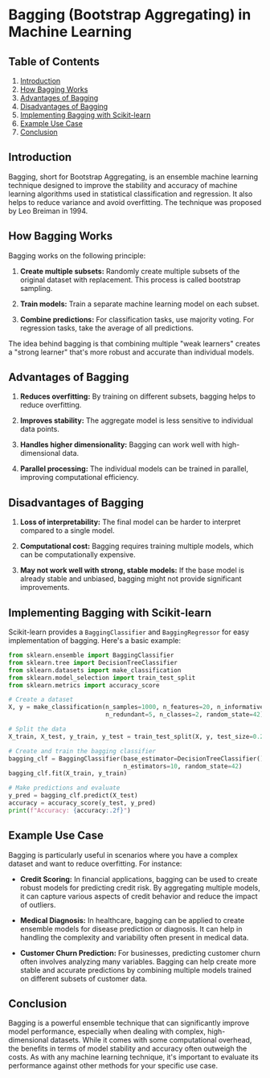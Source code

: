 # Bagging (Bootstrap Aggregating) in Machine Learning

## Table of Contents
1. [Introduction](#introduction)
2. [How Bagging Works](#how-bagging-works)
3. [Advantages of Bagging](#advantages-of-bagging)
4. [Disadvantages of Bagging](#disadvantages-of-bagging)
5. [Implementing Bagging with Scikit-learn](#implementing-bagging-with-scikit-learn)
6. [Example Use Case](#example-use-case)
7. [Conclusion](#conclusion)

## Introduction

Bagging, short for Bootstrap Aggregating, is an ensemble machine learning technique designed to improve the stability and accuracy of machine learning algorithms used in statistical classification and regression. It also helps to reduce variance and avoid overfitting. The technique was proposed by Leo Breiman in 1994.

## How Bagging Works

Bagging works on the following principle:

1. **Create multiple subsets:** Randomly create multiple subsets of the original dataset with replacement. This process is called bootstrap sampling.

2. **Train models:** Train a separate machine learning model on each subset.

3. **Combine predictions:** For classification tasks, use majority voting. For regression tasks, take the average of all predictions.

The idea behind bagging is that combining multiple "weak learners" creates a "strong learner" that's more robust and accurate than individual models.

## Advantages of Bagging

1. **Reduces overfitting:** By training on different subsets, bagging helps to reduce overfitting.

2. **Improves stability:** The aggregate model is less sensitive to individual data points.

3. **Handles higher dimensionality:** Bagging can work well with high-dimensional data.

4. **Parallel processing:** The individual models can be trained in parallel, improving computational efficiency.

## Disadvantages of Bagging

1. **Loss of interpretability:** The final model can be harder to interpret compared to a single model.

2. **Computational cost:** Bagging requires training multiple models, which can be computationally expensive.

3. **May not work well with strong, stable models:** If the base model is already stable and unbiased, bagging might not provide significant improvements.

## Implementing Bagging with Scikit-learn

Scikit-learn provides a `BaggingClassifier` and `BaggingRegressor` for easy implementation of bagging. Here's a basic example:

```python
from sklearn.ensemble import BaggingClassifier
from sklearn.tree import DecisionTreeClassifier
from sklearn.datasets import make_classification
from sklearn.model_selection import train_test_split
from sklearn.metrics import accuracy_score

# Create a dataset
X, y = make_classification(n_samples=1000, n_features=20, n_informative=15, 
                           n_redundant=5, n_classes=2, random_state=42)

# Split the data
X_train, X_test, y_train, y_test = train_test_split(X, y, test_size=0.2, random_state=42)

# Create and train the bagging classifier
bagging_clf = BaggingClassifier(base_estimator=DecisionTreeClassifier(),
                                n_estimators=10, random_state=42)
bagging_clf.fit(X_train, y_train)

# Make predictions and evaluate
y_pred = bagging_clf.predict(X_test)
accuracy = accuracy_score(y_test, y_pred)
print(f"Accuracy: {accuracy:.2f}")
```

## Example Use Case

Bagging is particularly useful in scenarios where you have a complex dataset and want to reduce overfitting. For instance:

- **Credit Scoring:** In financial applications, bagging can be used to create robust models for predicting credit risk. By aggregating multiple models, it can capture various aspects of credit behavior and reduce the impact of outliers.

- **Medical Diagnosis:** In healthcare, bagging can be applied to create ensemble models for disease prediction or diagnosis. It can help in handling the complexity and variability often present in medical data.

- **Customer Churn Prediction:** For businesses, predicting customer churn often involves analyzing many variables. Bagging can help create more stable and accurate predictions by combining multiple models trained on different subsets of customer data.

## Conclusion

Bagging is a powerful ensemble technique that can significantly improve model performance, especially when dealing with complex, high-dimensional datasets. While it comes with some computational overhead, the benefits in terms of model stability and accuracy often outweigh the costs. As with any machine learning technique, it's important to evaluate its performance against other methods for your specific use case.